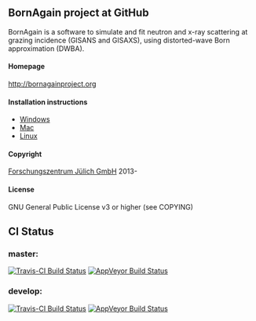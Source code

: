 ## BornAgain project at GitHub

BornAgain is a software to simulate and fit neutron and x-ray scattering at grazing incidence
(GISANS and GISAXS), using distorted-wave Born approximation (DWBA).

#### Homepage
http://bornagainproject.org

#### Installation instructions
* [Windows](https://www.bornagainproject.org/documentation/getting-started/installation/windows/)  
* [Mac](https://www.bornagainproject.org/documentation/getting-started/installation/macos/)  
* [Linux](https://www.bornagainproject.org/documentation/getting-started/installation/linux-detailed/)  

#### Copyright
[Forschungszentrum Jülich GmbH](http://www.fz-juelich.de) 2013-

#### License
GNU General Public License v3 or higher (see COPYING)

## CI Status

### master:

[![Travis-CI Build Status](https://travis-ci.org/scgmlz/BornAgain.svg?branch=master)](https://travis-ci.org/scgmlz/BornAgain)
[![AppVeyor Build Status](https://ci.appveyor.com/api/projects/status/github/scgmlz/BornAgain?branch=master&svg=true)](https://ci.appveyor.com/project/gpospelov/bornagain)

### develop:

[![Travis-CI Build Status](https://travis-ci.org/scgmlz/BornAgain.svg?branch=develop)](https://travis-ci.org/scgmlz/BornAgain)
[![AppVeyor Build Status](https://ci.appveyor.com/api/projects/status/github/scgmlz/BornAgain?branch=develop&svg=true)](https://ci.appveyor.com/project/gpospelov/bornagain)
